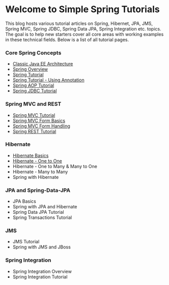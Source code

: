 # Welcome to Simple Spring Tutorials

This blog hosts various tutorial articles on Spring, Hibernet, JPA, JMS, Spring MVC, Spring JDBC, Spring Data JPA, Spring Integration etc. topics. The goal is to help new starters cover all core areas with working examples in these technical fields. Below is a list of all tutorial pages.

### Core Spring Concepts

* [Classic Java EE Architecture](01_Classic_Java_EE_Architecture.md)
* [Spring Overview](02_Spring_Overview.md)
* [Spring Tutorial](03_Spring_Tutorial.md)
* [Spring Tutorial - Using Annotation](04_Spring_Tutorial_Using_Annotation.md)
* [Spring AOP Tutorial](05_Spring_AOP_Tutorial.md)
* [Spring JDBC Tutorial](06_Spring_JDBC_Tutorial.md)

### Spring MVC and REST

* [Spring MVC Tutorial](07_Spring_MVC_Tutorial.md)
* [Spring MVC Form Basics](08_Spring_MVC_Form_Basics.md)
* [Spring MVC Form Handling](09_Spring_MVC_Form_Handling.md)
* [Spring REST Tutorial](10_Spring_REST_Tutorial.md)

### Hibernate

* [Hibernate Basics](11_Hibernate_Basics.md)
* [Hibernate - One to One](12_Hibernate_One_To_One.md)
* Hibernate - One to Many & Many to One
* Hibernate - Many to Many
* Spring with Hibernate

### JPA and Spring-Data-JPA

* JPA Basics
* Spring with JPA and Hibernate
* Spring Data JPA Tutorial
* Spring Transactions Tutorial

### JMS

* JMS Tutorial
* Spring with JMS and JBoss

### Spring Integration

* Spring Integration Overview
* Spring Integration Tutorial